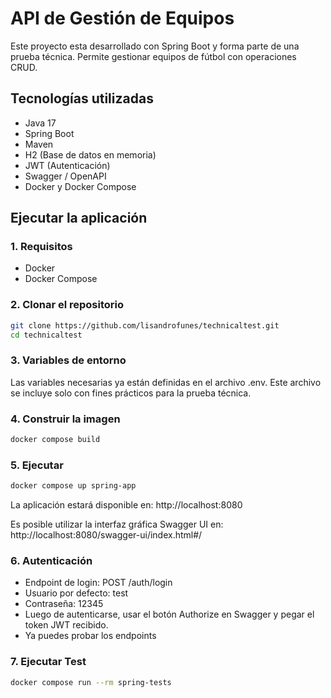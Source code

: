 # API de Gestión de Equipos

Este proyecto esta desarrollado con Spring Boot y forma parte de una prueba técnica. Permite gestionar equipos de fútbol con operaciones CRUD.

## Tecnologías utilizadas
- Java 17
- Spring Boot
- Maven
- H2 (Base de datos en memoria)
- JWT (Autenticación)
- Swagger / OpenAPI
- Docker y Docker Compose

## Ejecutar la aplicación

### 1. Requisitos
- Docker
- Docker Compose

### 2. Clonar el repositorio

```bash
git clone https://github.com/lisandrofunes/technicaltest.git
cd technicaltest
```

### 3. Variables de entorno
Las variables necesarias ya están definidas en el archivo .env.
Este archivo se incluye solo con fines prácticos para la prueba técnica.

### 4. Construir la imagen

```bash
docker compose build
```

### 5. Ejecutar

```bash
docker compose up spring-app
```

La aplicación estará disponible en: http://localhost:8080

Es posible utilizar la interfaz gráfica Swagger UI en:
http://localhost:8080/swagger-ui/index.html#/

### 6. Autenticación
- Endpoint de login: POST /auth/login
- Usuario por defecto: test
- Contraseña: 12345
- Luego de autenticarse, usar el botón Authorize en Swagger y pegar el token JWT recibido.
- Ya puedes probar los endpoints

### 7. Ejecutar Test

```bash
docker compose run --rm spring-tests
```
